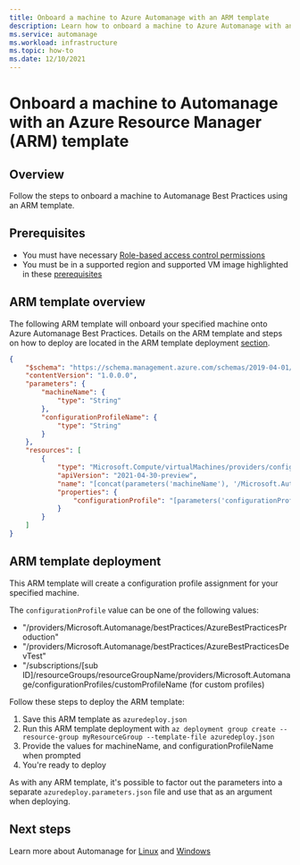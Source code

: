 ```yaml
---
title: Onboard a machine to Azure Automanage with an ARM template
description: Learn how to onboard a machine to Azure Automanage with an Azure Resource Manager template.
ms.service: automanage
ms.workload: infrastructure
ms.topic: how-to
ms.date: 12/10/2021
---
```


# Onboard a machine to Automanage with an Azure Resource Manager (ARM) template


## Overview
Follow the steps to onboard a machine to Automanage Best Practices using an ARM template.

## Prerequisites
* You must have necessary [Role-based access control permissions](./automanage-virtual-machines.md#required-rbac-permissions)
* You must be in a supported region and supported VM image highlighted in these [prerequisites](./automanage-virtual-machines.md#prerequisites)


## ARM template overview
The following ARM template will onboard your specified machine onto Azure Automanage Best Practices. Details on the ARM template and steps on how to deploy are located in the ARM template deployment [section](#arm-template-deployment).
```json
{
    "$schema": "https://schema.management.azure.com/schemas/2019-04-01/deploymentTemplate.json#",
    "contentVersion": "1.0.0.0",
    "parameters": {
        "machineName": {
            "type": "String"
        },
        "configurationProfileName": {
            "type": "String"
        }
    },
    "resources": [
        {
            "type": "Microsoft.Compute/virtualMachines/providers/configurationProfileAssignments",
            "apiVersion": "2021-04-30-preview",
            "name": "[concat(parameters('machineName'), '/Microsoft.Automanage/default')]",
            "properties": {
                "configurationProfile": "[parameters('configurationProfileName')]"
            }
        }
    ]
}
```

## ARM template deployment
This ARM template will create a configuration profile assignment for your specified machine. 

The `configurationProfile` value can be one of the following values:
* "/providers/Microsoft.Automanage/bestPractices/AzureBestPracticesProduction"
* "/providers/Microsoft.Automanage/bestPractices/AzureBestPracticesDevTest"
* "/subscriptions/[sub ID]/resourceGroups/resourceGroupName/providers/Microsoft.Automanage/configurationProfiles/customProfileName (for custom profiles)

Follow these steps to deploy the ARM template:
1. Save this ARM template as `azuredeploy.json`
1. Run this ARM template deployment with `az deployment group create --resource-group myResourceGroup --template-file azuredeploy.json`
1. Provide the values for machineName, and configurationProfileName when prompted
1. You're ready to deploy

As with any ARM template, it's possible to factor out the parameters into a separate `azuredeploy.parameters.json` file and use that as an argument when deploying.

## Next steps
Learn more about Automanage for [Linux](./automanage-linux.md) and [Windows](./automanage-windows-server.md)
